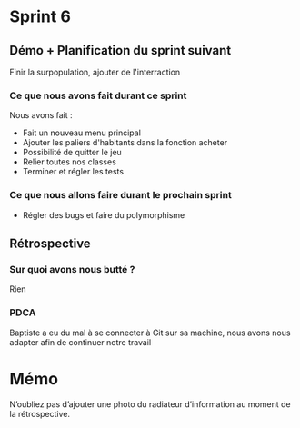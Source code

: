 # Sprint 6

## Démo + Planification du sprint suivant
Finir la surpopulation, ajouter de l'interraction

### Ce que nous avons fait durant ce sprint
Nous avons fait :
* Fait un nouveau menu principal
* Ajouter les paliers d'habitants dans la fonction acheter
* Possibilité de quitter le jeu
* Relier toutes nos classes
* Terminer et régler les tests 

### Ce que nous allons faire durant le prochain sprint
* Régler des bugs et faire du polymorphisme

## Rétrospective

### Sur quoi avons nous butté ?
Rien

### PDCA
Baptiste a eu du mal à se connecter à Git sur sa machine, nous avons nous adapter afin de continuer notre travail

# Mémo
N’oubliez pas d’ajouter une photo du radiateur d’information au moment de la rétrospective.
